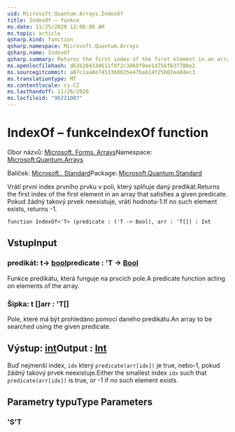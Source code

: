 ```yaml
---
uid: Microsoft.Quantum.Arrays.IndexOf
title: IndexOf – funkce
ms.date: 11/25/2020 12:00:00 AM
ms.topic: article
qsharp.kind: function
qsharp.namespace: Microsoft.Quantum.Arrays
qsharp.name: IndexOf
qsharp.summary: Returns the first index of the first element in an array that satisfies a given predicate. If no such element exists, returns -1.
ms.openlocfilehash: d63b204334611f8f2c3860f9ee1d756f637780e2
ms.sourcegitcommit: a87c1aa8e7453360025e47ba614f25b02ea84ec3
ms.translationtype: MT
ms.contentlocale: cs-CZ
ms.lasthandoff: 11/26/2020
ms.locfileid: "96221007"
---
```

# <a name="indexof-function"></a><span data-ttu-id="ae6f4-102">IndexOf – funkce</span><span class="sxs-lookup"><span data-stu-id="ae6f4-102">IndexOf function</span></span>

<span data-ttu-id="ae6f4-103">Obor názvů: [Microsoft. Forms. Arrays](xref:Microsoft.Quantum.Arrays)</span><span class="sxs-lookup"><span data-stu-id="ae6f4-103">Namespace: [Microsoft.Quantum.Arrays](xref:Microsoft.Quantum.Arrays)</span></span>

<span data-ttu-id="ae6f4-104">Balíček: [Microsoft.. Standard](https://nuget.org/packages/Microsoft.Quantum.Standard)</span><span class="sxs-lookup"><span data-stu-id="ae6f4-104">Package: [Microsoft.Quantum.Standard](https://nuget.org/packages/Microsoft.Quantum.Standard)</span></span>


<span data-ttu-id="ae6f4-105">Vrátí první index prvního prvku v poli, který splňuje daný predikát.</span><span class="sxs-lookup"><span data-stu-id="ae6f4-105">Returns the first index of the first element in an array that satisfies a given predicate.</span></span> <span data-ttu-id="ae6f4-106">Pokud žádný takový prvek neexistuje, vrátí hodnotu-1.</span><span class="sxs-lookup"><span data-stu-id="ae6f4-106">If no such element exists, returns -1.</span></span>

```qsharp
function IndexOf<'T> (predicate : ('T -> Bool), arr : 'T[]) : Int
```


## <a name="input"></a><span data-ttu-id="ae6f4-107">Vstup</span><span class="sxs-lookup"><span data-stu-id="ae6f4-107">Input</span></span>

### <a name="predicate--t---bool"></a><span data-ttu-id="ae6f4-108">predikát: t-> [bool](xref:microsoft.quantum.lang-ref.bool)</span><span class="sxs-lookup"><span data-stu-id="ae6f4-108">predicate : 'T -> [Bool](xref:microsoft.quantum.lang-ref.bool)</span></span>

<span data-ttu-id="ae6f4-109">Funkce predikátu, která funguje na prvcích pole.</span><span class="sxs-lookup"><span data-stu-id="ae6f4-109">A predicate function acting on elements of the array.</span></span>


### <a name="arr--t"></a><span data-ttu-id="ae6f4-110">Šipka: t []</span><span class="sxs-lookup"><span data-stu-id="ae6f4-110">arr : 'T[]</span></span>

<span data-ttu-id="ae6f4-111">Pole, které má být prohledáno pomocí daného predikátu.</span><span class="sxs-lookup"><span data-stu-id="ae6f4-111">An array to be searched using the given predicate.</span></span>



## <a name="output--int"></a><span data-ttu-id="ae6f4-112">Výstup: [int](xref:microsoft.quantum.lang-ref.int)</span><span class="sxs-lookup"><span data-stu-id="ae6f4-112">Output : [Int](xref:microsoft.quantum.lang-ref.int)</span></span>

<span data-ttu-id="ae6f4-113">Buď nejmenší index, `idx` který `predicate(arr[idx])` je true, nebo-1, pokud žádný takový prvek neexistuje.</span><span class="sxs-lookup"><span data-stu-id="ae6f4-113">Either the smallest index `idx` such that `predicate(arr[idx])` is true, or -1 if no such element exists.</span></span>

## <a name="type-parameters"></a><span data-ttu-id="ae6f4-114">Parametry typu</span><span class="sxs-lookup"><span data-stu-id="ae6f4-114">Type Parameters</span></span>

### <a name="t"></a><span data-ttu-id="ae6f4-115">'S</span><span class="sxs-lookup"><span data-stu-id="ae6f4-115">'T</span></span>

